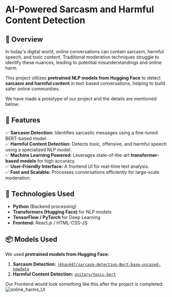 # AI-Powered Sarcasm and Harmful Content Detection

## 📌 Overview
In today's digital world, online conversations can contain sarcasm, harmful speech, and toxic content. Traditional moderation techniques struggle to identify these nuances, leading to potential misunderstandings and online harm.

This project utilizes **pretrained NLP models from Hugging Face** to detect **sarcasm and harmful content** in text-based conversations, helping to build safer online communities.

We have made a prototype of our project and the details are mentioned below:

## 🚀 Features
✅ **Sarcasm Detection:** Identifies sarcastic messages using a fine-tuned BERT-based model.  
✅ **Harmful Content Detection:** Detects toxic, offensive, and harmful speech using a specialized NLP model.  
✅ **Machine Learning Powered:** Leverages state-of-the-art **transformer-based models** for high accuracy.  
✅ **User-Friendly Interface:** A frontend UI for real-time text analysis.  
✅ **Fast and Scalable:** Processes conversations efficiently for large-scale moderation.

## 🔧 Technologies Used
- **Python** (Backend processing)
- **Transformers (Hugging Face)** for NLP models
- **TensorFlow / PyTorch** for Deep Learning
- **Frontend:** React.js / HTML-CSS-JS

## 📦 Models Used
We used **pretrained models from Hugging Face**:
1. **Sarcasm Detection:** [`jkhan447/sarcasm-detection-Bert-base-uncased-newdata`](https://huggingface.co/jkhan447/sarcasm-detection-Bert-base-uncased-newdata)
2. **Harmful Content Detection:** [`unitary/toxic-bert`](https://huggingface.co/unitary/toxic-bert)

Our Frontend would look something like this after the project is completed:
![online_harms_UI](https://github.com/user-attachments/assets/eebd1fd6-734e-44f7-9f12-0fb7b7fa5c63)
